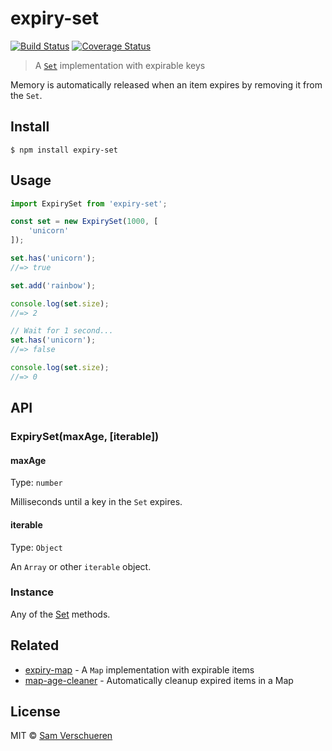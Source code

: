 # expiry-set

[![Build Status](https://travis-ci.org/SamVerschueren/expiry-set.svg?branch=master)](https://travis-ci.org/SamVerschueren/expiry-set) [![Coverage Status](https://codecov.io/gh/SamVerschueren/expiry-set/branch/master/graph/badge.svg)](https://codecov.io/gh/SamVerschueren/expiry-set)

> A [`Set`](https://developer.mozilla.org/en-US/docs/Web/JavaScript/Reference/Global_Objects/Set) implementation with expirable keys

Memory is automatically released when an item expires by removing it from the `Set`.


## Install

```
$ npm install expiry-set
```


## Usage

```js
import ExpirySet from 'expiry-set';

const set = new ExpirySet(1000, [
	'unicorn'
]);

set.has('unicorn');
//=> true

set.add('rainbow');

console.log(set.size);
//=> 2

// Wait for 1 second...
set.has('unicorn');
//=> false

console.log(set.size);
//=> 0
```


## API

### ExpirySet(maxAge, [iterable])

#### maxAge

Type: `number`

Milliseconds until a key in the `Set` expires.

#### iterable

Type: `Object`

An `Array` or other `iterable` object.

### Instance

Any of the [Set](https://developer.mozilla.org/en-US/docs/Web/JavaScript/Reference/Global_Objects/Set) methods.


## Related

- [expiry-map](https://github.com/SamVerschueren/expiry-map) - A `Map` implementation with expirable items
- [map-age-cleaner](https://github.com/SamVerschueren/map-age-cleaner) - Automatically cleanup expired items in a Map


## License

MIT © [Sam Verschueren](https://github.com/SamVerschueren)
